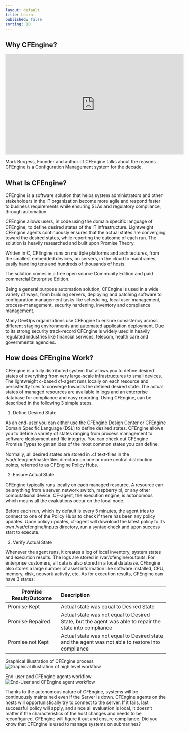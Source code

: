 ```yaml
---
layout: default
title: Learn
published: false
sorting: 10
---
```


## Why CFEngine?

<iframe width="560" height="315" src="https://www.youtube.com/embed/HLZ7EeqNdLs" frameborder="0" allowfullscreen></iframe>

Mark Burgess, Founder and author of CFEngine talks about the reasons CFEngine is a Configuration Management system for the decade.

## What Is CFEngine?

CFEngine is a software solution that helps system administrators and other
stakeholders in the IT organization become more agile and respond faster to
business requirements while ensuring SLAs and regulatory compliance, through
automation.

CFEngine allows users, in code using the domain specific language of CFEngine,
to define desired states of the IT infrastructure. Lightweight CFEngine agents
continuously ensures that the actual states are converging toward the desired
states, while reporting the outcome of each run. The solution is heavily
researched and built upon Promise Theory.

Written in C, CFEngine runs on multiple platforms and architectures, from the
smallest embedded devices, on servers, in the cloud to mainframes, easily
handling tens and hundreds of thousands of hosts.

The solution comes in a free open source Community Edition and paid commercial
Enterprise Edition.

Being a general purpose automation solution, CFEngine is used in a wide
variety of ways, from building servers, deploying and patching software to
configuration management tasks like scheduling, local user-management,
process-management, security hardening, inventory and compliance management.

Many DevOps organizations use CFEngine to ensure consistency across different
staging environments and automated application deployment. Due to its strong
security track-record CFEngine is widely used in heavily regulated industries
like financial services, telecom, health care and governmental agencies.

## How does CFEngine Work?

CFEngine is a fully distributed system that allows you to define desired states
of everything from very large-scale infrastructures to small devices. The
lightweight c-based cf-agent runs locally on each resource and persistently
tries to converge towards the defined desired state. The actual states of
managed resources are available in logs and an enterprise database for
compliance and easy reporting. Using CFEngine, can be described in the
following 3 simple steps.

1. Define Desired State

As an end-user you can either use the CFEngine Design Center or CFEngine Domain
Specific Language (DSL) to define desired states. CFEngine allows you to define
a variety of states ranging from process management to software deployment and
file integrity. You can check out CFEngine Promise Types to get an idea of the
most common states you can define.

Normally, all desired states are stored in .cf text-files in the
/var/cfengine/masterfiles directory on one or more central distribution points,
referred to as CFEngine Policy Hubs.

2. Ensure Actual State

CFEngine typically runs locally on each managed resource. A resource can be
anything from a server, network switch, raspberry pi, or any other
computational device. CF-agent, the execution engine, is autonomous which means
all the evaluations occur on the local node.

Before each run, which by default is every 5 minutes, the agent tries to
connect to one of the Policy Hubs to check if there has been any policy
updates. Upon policy updates, cf-agent will download the latest policy to its
own /var/cfengine/inputs directory, run a syntax check and upon success start
to execute.

3. Verify Actual State

Whenever the agent runs, it creates a log of local inventory, system states and
execution results. The logs are stored in /var/cfengine/outputs. For enterprise
customers, all data is also stored in a local database. CFEngine also stores a
large number of asset information like software installed, CPU, memory, disk,
network activity, etc. As for execution results, CFEngine can have 3 states:

| Promise Result/Outcome | Description                             |
|------------------------|:----------------------------------------|
| Promise Kept           | Actual state was equal to Desired State |
| Promise Repaired       | Actual state was not equal to Desired State, but the agent was able to repair the state into compliance |
| Promise not Kept       | Actual state was not equal to Desired state and the agent was not able to restore into compliance |


Graphical illustration of CFEngine process
![Graphical illustration of high level workflow](learn_CFEngine-process-in-1-2-3_blocks_with_arrows.png)

End-user and CFEngine agents workflow
![End-User and CFEngine agent workflow](CFEngine-workflow-agents-and-users.png)

Thanks to the autonomous nature of CFEngine, systems will be continuously
maintained even if the Server is down. CFEngine agents on the hosts will
opportunistically try to connect to the server. If it fails, last successful
policy will apply, and since all evaluation is local, it doesn’t matter if the
characteristics of the host changes and needs to be reconfigured. CFEngine will
figure it out and ensure compliance. Did you know that CFEngine is used to
manage systems on submarines?

